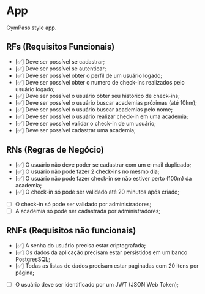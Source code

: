 # App

GymPass style app.

## RFs (Requisitos Funcionais)
- [✅] Deve ser possível se cadastrar;
- [✅] Deve ser possível se autenticar;
- [✅] Deve ser possível obter o perfil de um usuário logado;
- [✅] Deve ser possível obter o numero de check-ins realizados pelo usuário logado;
- [✅] Deve ser possível o usuário obter seu histórico de check-ins;
- [✅] Deve ser possível o usuário buscar academias próximas (até 10km);
- [✅] Deve ser possível o usuário buscar academias pelo nome;
- [✅] Deve ser possível o usuário realizar check-in em uma academia;
- [✅] Deve ser possível validar o check-in de um usuário;
- [✅] Deve ser possível cadastrar uma academia;

## RNs (Regras de Negócio)
- [✅] O usuário não deve poder se cadastrar com um e-mail duplicado;
- [✅] O usuário não pode fazer 2 check-ins no mesmo dia;
- [✅] O usuário não pode fazer check-in se não estiver perto (100m) da academia;
- [✅] O check-in só pode ser validado até 20 minutos após criado;
- [ ] O check-in só pode ser validado por administradores;
- [ ] A academia só pode ser cadastrada por administradores;

## RNFs (Requisitos não funcionais)
- [✅] A senha do usuário precisa estar criptografada;
- [✅] Os dados da aplicação precisam estar persistidos em um banco PostgresSQL;
- [✅] Todas as listas de dados precisam estar paginadas com 20 itens por página;
- [ ] O usuário deve ser identificado por um JWT (JSON Web Token);